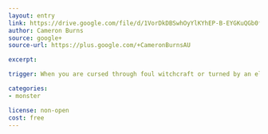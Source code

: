 ```yaml
---
layout: entry
link: https://drive.google.com/file/d/1VorDkDBSwhOyYlKYhEP-B-EYGKuQGb0f/view
author: Cameron Burns
source: google+
source-url: https://plus.google.com/+CameronBurnsAU

excerpt:

trigger: When you are cursed through foul witchcraft or turned by an elder vampire...

categories:
- monster

license: non-open
cost: free
---
```

